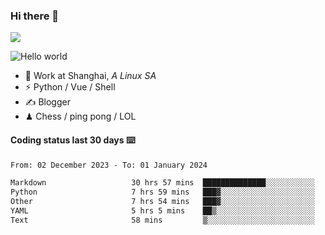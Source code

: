 ### Hi there 👋
![](https://komarev.com/ghpvc/?username=Xuhandsome)


<img src="https://github-readme-stats.vercel.app/api?username=XuHandsome&show_icons=true&theme=merko" alt="Hello world">

<br/>

- 🍻  Work at Shanghai, _A Linux SA_
- ⚡  Python / Vue / Shell
- ✍️  Blogger
- ♟  Chess / ping pong / LOL

#### Coding status last 30 days ⌨️

<!--START_SECTION:waka-->

```txt
From: 02 December 2023 - To: 01 January 2024

Markdown                   30 hrs 57 mins  ██████████████░░░░░░░░░░░   56.34 %
Python                     7 hrs 59 mins   ███▓░░░░░░░░░░░░░░░░░░░░░   14.54 %
Other                      7 hrs 54 mins   ███▓░░░░░░░░░░░░░░░░░░░░░   14.40 %
YAML                       5 hrs 5 mins    ██▒░░░░░░░░░░░░░░░░░░░░░░   09.27 %
Text                       58 mins         ▒░░░░░░░░░░░░░░░░░░░░░░░░   01.77 %
```

<!--END_SECTION:waka-->
